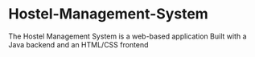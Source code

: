 # Hostel-Management-System
The Hostel Management System is a web-based application Built with a Java backend and an HTML/CSS frontend
